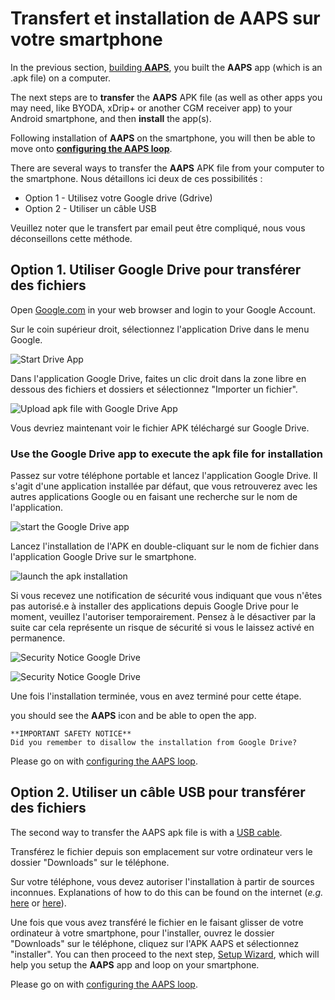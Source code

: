 # Transfert et installation de AAPS sur votre smartphone

In the previous section, [building **AAPS**](../SettingUpAaps/BuildingAaps.md), you built the **AAPS** app (which is an .apk file) on a computer.

The next steps are to **transfer** the **AAPS** APK file (as well as other apps you may need, like BYODA, xDrip+ or another CGM receiver app) to your Android smartphone, and then **install** the app(s).

Following installation of **AAPS** on the smartphone, you will then be able to move onto [**configuring the AAPS loop**](../SettingUpAaps/SetupWizard.md).

There are several ways to transfer the **AAPS** APK file from your computer to the smartphone. Nous détaillons ici deux de ces possibilités :

* Option 1 - Utilisez votre Google drive (Gdrive)
* Option 2 - Utiliser un câble USB

Veuillez noter que le transfert par email peut être compliqué, nous vous déconseillons cette méthode.

## Option 1. Utiliser Google Drive pour transférer des fichiers

Open [Google.com](https://www.google.com/) in your web browser and login to your Google Account.

Sur le coin supérieur droit, sélectionnez l'application Drive dans le menu Google.

![Start Drive App](../images/GoogleDriveInWebbrowser.png)

Dans l'application Google Drive, faites un clic droit dans la zone libre en dessous des fichiers et dossiers et sélectionnez "Importer un fichier".

![Upload apk file with Google Drive App](../images/GoogleDriveUploadFile.png)

Vous devriez maintenant voir le fichier APK téléchargé sur Google Drive.


### Use the Google Drive app to execute the apk file for installation

Passez sur votre téléphone portable et lancez l'application Google Drive. Il s'agit d'une application installée par défaut, que vous retrouverez avec les autres applications Google ou en faisant une recherche sur le nom de l'application.

![start the Google Drive app](../images/GoogleDriveMobileAPPLaunch.png)

Lancez l'installation de l'APK en double-cliquant sur le nom de fichier dans l'application Google Drive sur le smartphone.

![launch the apk installation](../images/GoogleDriveMobileUploadedAPK.png)

Si vous recevez une notification de sécurité vous indiquant que vous n'êtes pas autorisé.e à installer des applications depuis Google Drive pour le moment, veuillez l'autoriser temporairement. Pensez à le désactiver par la suite car cela représente un risque de sécurité si vous le laissez activé en permanence.

![Security Notice Google Drive](../images/GoogleDriveMobileMissingSecuritySetting.png)

![Security Notice Google Drive](../images/GoogleDriveMobileSettingSecuritySetting.png)

Une fois l'installation terminée, vous en avez terminé pour cette étape.

you should see the **AAPS** icon and be able to open the app.

```{warning}
**IMPORTANT SAFETY NOTICE**
Did you remember to disallow the installation from Google Drive?
```

Please go on with [configuring the AAPS loop](../SettingUpAaps/SetupWizard.md).

## Option 2. Utiliser un câble USB pour transférer des fichiers
The second way to transfer the AAPS apk file is with a  [USB cable](https://support.google.com/android/answer/9064445?hl=en).

Transférez le fichier depuis son emplacement sur votre ordinateur vers le dossier "Downloads" sur le téléphone.

Sur votre téléphone, vous devez autoriser l'installation à partir de sources inconnues. Explanations of how to do this can be found on the internet (_e.g._ [here](https://www.expressvpn.com/de/support/vpn-setup/enable-apk-installs-android/) or [here](https://www.androidcentral.com/unknown-sources)).

Une fois que vous avez transféré le fichier en le faisant glisser de votre ordinateur à votre smartphone, pour l'installer, ouvrez le dossier "Downloads" sur le téléphone, cliquez sur l'APK AAPS et sélectionnez "installer". You can then proceed to the next step, [Setup Wizard](../SettingUpAaps/SetupWizard.md), which will help you setup the **AAPS** app and loop on your smartphone.

Please go on with [configuring the AAPS loop](../SettingUpAaps/SetupWizard.md).